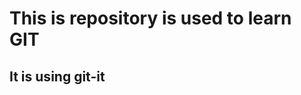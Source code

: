 This is repository is used to learn GIT
===========================================

## It is using git-it